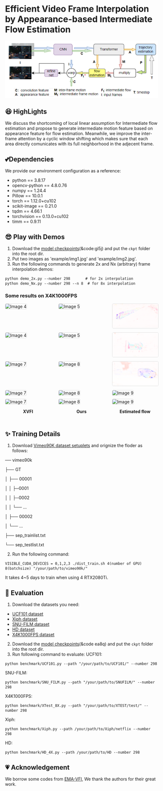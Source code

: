 # Efficient Video Frame Interpolation by Appearance-based Intermediate Flow Estimation

<div align="center">
  <img src="fig/model.png" width="1000"/>
</div>

## :satisfied: HighLights

We discuss the shortcoming of local linear assumption for Intermediate flow estimation and propose to generate intermediate motion feature based on appearance feature for flow estimation. Meanwhile, we improve the inter-frame attention by a cyclic window shifting which makes sure that each area directly comunicates with its full neighborhood in the adjecent frame.

## :two_hearts:Dependencies
We provide our environment configuration as a reference:
- python == 3.8.17
- opencv-python == 4.8.0.76
- numpy == 1.24.4
- Pillow == 10.0.1
- torch == 1.12.0+cu102
- scikit-image == 0.21.0
- tqdm == 4.66.1
- torchvision == 0.13.0+cu102
- timm == 0.9.11

## :sunglasses:	Play with Demos

1. Download the [model checkpoints](https://pan.baidu.com/s/1OfYew5tnO6_1bIi7tXe3Og)(&code:gi5j) and put the ```ckpt``` folder into the root dir.
2. Put two images as 'example/img1.jpg' and 'example/img2.jpg'.
3. Run the following commands to generate 2x and Nx (arbitrary) frame interpolation demos:
```shell
python demo_2x.py --number 298       # for 2x interpolation
python demo_Nx.py --number 298 --n 8  # for 8x interpolation
```

### Some results on X4K1000FPS

<div style="display: flex; flex-wrap: wrap; justify-content: space-between;">

  <!-- 第一行 -->
  <div style="flex: 0 0 30%; margin-bottom: 10px;">
    <img src="fig/XVFI/1.gif" alt="Image 4" width="100%" style="border: 1px solid #ddd; border-radius: 4px;">
  </div>  <div style="flex: 0 0 30%; margin-bottom: 10px;">
    <img src="fig/ours/11-1.gif" alt="Image 5" width="100%" style="border: 1px solid #ddd; border-radius: 4px;">

  </div><div style="flex: 0 0 30%; margin-bottom: 10px;">
    <img src="fig/ours/11-2.gif" alt="Image 6" width="100%" style="border: 1px solid #ddd; border-radius: 4px;">

  </div>


  <!-- 第二行 -->
  <div style="flex: 0 0 30%; margin-bottom: 10px;">
    <img src="fig/XVFI/2.gif" alt="Image 4" width="100%" style="border: 1px solid #ddd; border-radius: 4px;">

  </div><div style="flex: 0 0 30%; margin-bottom: 10px;">
    <img src="fig/ours/12-1.gif" alt="Image 5" width="100%" style="border: 1px solid #ddd; border-radius: 4px;">

  </div><div style="flex: 0 0 30%; margin-bottom: 10px;">
    <img src="fig/ours/12-2.gif" alt="Image 6" width="100%" style="border: 1px solid #ddd; border-radius: 4px;">

  </div>



  <!-- 第三行 -->
  <div style="flex: 0 0 30%; margin-bottom: 10px;">
    <img src="fig/XVFI/3.gif" alt="Image 7" width="100%" style="border: 1px solid #ddd; border-radius: 4px;">

  </div><div style="flex: 0 0 30%; margin-bottom: 10px;">
    <img src="fig/ours/13-1.gif" alt="Image 8" width="100%" style="border: 1px solid #ddd; border-radius: 4px;">

  </div><div style="flex: 0 0 30%; margin-bottom: 10px;">
    <img src="fig/ours/13-2.gif" alt="Image 9" width="100%" style="border: 1px solid #ddd; border-radius: 4px;">

  </div>



  <!-- 第四行 -->
  <div style="flex: 0 0 30%; margin-bottom: 10px;">
    <img src="fig/XVFI/4.gif" alt="Image 7" width="100%" style="border: 1px solid #ddd; border-radius: 4px;">

  </div><div style="flex: 0 0 30%; margin-bottom: 10px;">
    <img src="fig/ours/14-1.gif" alt="Image 8" width="100%" style="border: 1px solid #ddd; border-radius: 4px;">

  </div><div style="flex: 0 0 30%; margin-bottom: 10px;">
    <img src="fig/ours/14-2.gif" alt="Image 9" width="100%" style="border: 1px solid #ddd; border-radius: 4px;">
  </div>



  <!-- 第五行 -->
  <div style="flex: 0 0 30%; margin-bottom: 10px;">
    <img src="fig/XVFI/5.gif" alt="Image 7" width="100%" style="border: 1px solid #ddd; border-radius: 4px;">
    <p style="text-align: center;"><strong>XVFI</strong></p>
  </div><div style="flex: 0 0 30%; margin-bottom: 10px;">
    <img src="fig/ours/10-1.gif" alt="Image 8" width="100%" style="border: 1px solid #ddd; border-radius: 4px;">
    <p style="text-align: center;"><strong>Ours</strong></p>
  </div><div style="flex: 0 0 30%; margin-bottom: 10px;">
    <img src="fig/ours/10-2.gif" alt="Image 9" width="100%" style="border: 1px solid #ddd; border-radius: 4px;">
    <p style="text-align: center;"><strong>Estimated flow</strong></p>
  </div>

  
</div>


## :sparkles:	Training Details
1. Download [Vimeo90K dataset setuplets](http://toflow.csail.mit.edu/) and orignize the floder as follows:

── vimeo90k

├── GT

│ ├── 00001

│ │   ├─0001

│ │   ├─0002

│ │   └── ...

│ ├── 00002

│ └── ...

├── sep_trainlist.txt

└── sep_testlist.txt

2. Run the following command:

```shell
VISIBLE_CUDA_DEVICES = 0,1,2,3 ./dist_train.sh 4(number of GPU) 8(batchsize) "/your/path/to/vimeo90k/"
```
It takes 4~5 days to train when using 4 RTX2080Ti.
## :runner:	Evaluation
1. Download the datasets you need:
* [UCF101 dataset](https://liuziwei7.github.io/projects/VoxelFlow)
* [Xiph dataset](https://github.com/sniklaus/softmax-splatting/blob/master/benchmark_xiph.py)
* [SNU-FILM dataset](https://myungsub.github.io/CAIN/)
* [HD dataset](https://github.com/baowenbo/MEMC-Net)
* [X4K1000FPS dataset](https://www.dropbox.com/sh/duisote638etlv2/AABJw5Vygk94AWjGM4Se0Goza?dl=0)
2. Download the [model checkpoints](https://pan.baidu.com/s/1OfYew5tnO6_1bIi7tXe3Og 
)(&code ea8q) and put the ```ckpt``` folder into the root dir.
3. Run following command to evaluate:
UCF101:
```shell
python benchmark/UCF101.py --path "/your/path/to/UCF101/" --number 298
```
SNU-FILM:
```shell
python benchmark/SNU_FILM.py --path "/your/path/to/SNUFILM/" --number 298
```
X4K1000FPS:
```shell
python benchmark/XTest_8X.py --path "/your/path/to/XTEST/test/" --number 298
```
Xiph:
```shell
python benchmark/Xiph.py --path /your/path/to/Xiph/netflix --number 298
```
HD:
```shell
python benchmark/HD_4X.py --path /your/path/to/HD --number 298
```
## :heartpulse:	Acknowledgement
We borrow some codes from [EMA-VFI](https://github.com/MCG-NJU/EMA-VFI), We thank the authors for their great work.


